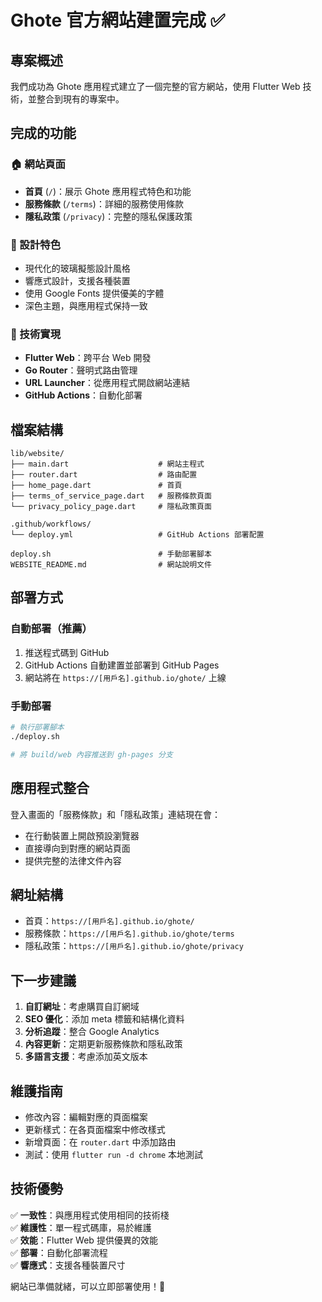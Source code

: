 # Ghote 官方網站建置完成 ✅

## 專案概述

我們成功為 Ghote 應用程式建立了一個完整的官方網站，使用 Flutter Web 技術，並整合到現有的專案中。

## 完成的功能

### 🏠 網站頁面
- **首頁** (`/`)：展示 Ghote 應用程式特色和功能
- **服務條款** (`/terms`)：詳細的服務使用條款
- **隱私政策** (`/privacy`)：完整的隱私保護政策

### 🎨 設計特色
- 現代化的玻璃擬態設計風格
- 響應式設計，支援各種裝置
- 使用 Google Fonts 提供優美的字體
- 深色主題，與應用程式保持一致

### 🔧 技術實現
- **Flutter Web**：跨平台 Web 開發
- **Go Router**：聲明式路由管理
- **URL Launcher**：從應用程式開啟網站連結
- **GitHub Actions**：自動化部署

## 檔案結構

```
lib/website/
├── main.dart                    # 網站主程式
├── router.dart                  # 路由配置
├── home_page.dart               # 首頁
├── terms_of_service_page.dart   # 服務條款頁面
└── privacy_policy_page.dart     # 隱私政策頁面

.github/workflows/
└── deploy.yml                   # GitHub Actions 部署配置

deploy.sh                        # 手動部署腳本
WEBSITE_README.md                # 網站說明文件
```

## 部署方式

### 自動部署（推薦）
1. 推送程式碼到 GitHub
2. GitHub Actions 自動建置並部署到 GitHub Pages
3. 網站將在 `https://[用戶名].github.io/ghote/` 上線

### 手動部署
```bash
# 執行部署腳本
./deploy.sh

# 將 build/web 內容推送到 gh-pages 分支
```

## 應用程式整合

登入畫面的「服務條款」和「隱私政策」連結現在會：
- 在行動裝置上開啟預設瀏覽器
- 直接導向到對應的網站頁面
- 提供完整的法律文件內容

## 網址結構

- 首頁：`https://[用戶名].github.io/ghote/`
- 服務條款：`https://[用戶名].github.io/ghote/terms`
- 隱私政策：`https://[用戶名].github.io/ghote/privacy`

## 下一步建議

1. **自訂網址**：考慮購買自訂網域
2. **SEO 優化**：添加 meta 標籤和結構化資料
3. **分析追蹤**：整合 Google Analytics
4. **內容更新**：定期更新服務條款和隱私政策
5. **多語言支援**：考慮添加英文版本

## 維護指南

- 修改內容：編輯對應的頁面檔案
- 更新樣式：在各頁面檔案中修改樣式
- 新增頁面：在 `router.dart` 中添加路由
- 測試：使用 `flutter run -d chrome` 本地測試

## 技術優勢

✅ **一致性**：與應用程式使用相同的技術棧  
✅ **維護性**：單一程式碼庫，易於維護  
✅ **效能**：Flutter Web 提供優異的效能  
✅ **部署**：自動化部署流程  
✅ **響應式**：支援各種裝置尺寸  

網站已準備就緒，可以立即部署使用！🚀
